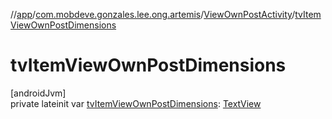 //[app](../../../index.md)/[com.mobdeve.gonzales.lee.ong.artemis](../index.md)/[ViewOwnPostActivity](index.md)/[tvItemViewOwnPostDimensions](tv-item-view-own-post-dimensions.md)

# tvItemViewOwnPostDimensions

[androidJvm]\
private lateinit var [tvItemViewOwnPostDimensions](tv-item-view-own-post-dimensions.md): [TextView](https://developer.android.com/reference/kotlin/android/widget/TextView.html)
